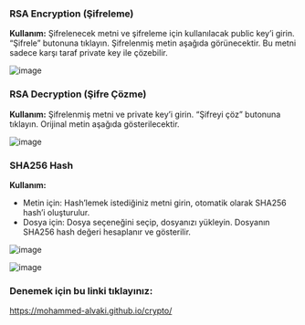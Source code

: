 
### RSA Encryption (Şifreleme)
**Kullanım:** Şifrelenecek metni ve şifreleme için kullanılacak public key’i girin. “Şifrele” butonuna tıklayın. Şifrelenmiş metin aşağıda görünecektir. Bu metni sadece karşı taraf private key ile çözebilir.

![image](https://github.com/user-attachments/assets/fc5001a9-a4fa-4775-b63e-be1ea4247067)


### RSA Decryption (Şifre Çözme)
**Kullanım:** Şifrelenmiş metni ve private key’i girin. “Şifreyi çöz” butonuna tıklayın. Orijinal metin aşağıda gösterilecektir.

![image](https://github.com/user-attachments/assets/e9a88f7c-4ec5-415e-b774-b491c1a99340)


### SHA256 Hash
**Kullanım:**
* Metin için: Hash’lemek istediğiniz metni girin, otomatik olarak SHA256 hash’i oluşturulur.
* Dosya için: Dosya seçeneğini seçip, dosyanızı yükleyin. Dosyanın SHA256 hash değeri hesaplanır ve gösterilir.

![image](https://github.com/user-attachments/assets/ba165b88-bf44-4528-8d84-9690e7b51987)

![image](https://github.com/user-attachments/assets/14d46185-8285-4d0d-a966-2ee4d9512d43)

### Denemek için bu linki tıklayınız: 
https://mohammed-alvaki.github.io/crypto/
